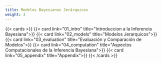 ```yaml
---
title: Modelos Bayesianos Jerárquicos
weight: 3
---
```


{{< cards >}}
{{< card link="01_intro" title="Introduccion a la Inferencia Bayesiana">}}
{{< card link="02_models" title="Modelos Jerarquicos">}}
{{< card link="03_evaluation" title="Evaluación y Comparación de Modelos">}}
{{< card link="04_computation" title="Aspectos Computacionales de la Inferencia Bayesiana">}}
{{< card link="05_appendix" title="Appendix">}}
{{< /cards >}}

